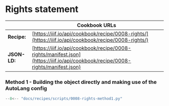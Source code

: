 # Rights statement
|              | **Cookbook URLs**                                                                                                              |
|--------------|--------------------------------------------------------------------------------------------------------------------------------|
| **Recipe:**  | [https://iiif.io/api/cookbook/recipe/0008-rights/](https://iiif.io/api/cookbook/recipe/0008-rights/)                           |
| **JSON-LD:** | [https://iiif.io/api/cookbook/recipe/0008-rights/manifest.json](https://iiif.io/api/cookbook/recipe/0008-rights/manifest.json) |

### Method 1 - Building the object directly and making use of the AutoLang config
```python
--8<-- "docs/recipes/scripts/0008-rights-method1.py"
```
